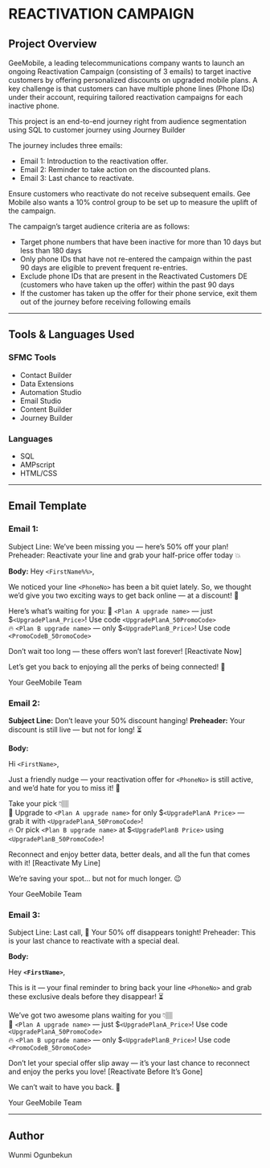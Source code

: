 # REACTIVATION CAMPAIGN

## Project Overview

GeeMobile, a leading telecommunications company wants to launch an ongoing Reactivation Campaign (consisting of 3 emails) to target inactive customers by offering personalized discounts on upgraded mobile plans. A key challenge is that customers can have multiple phone lines (Phone IDs) under their account, requiring tailored reactivation campaigns for each inactive phone.

This project is an end-to-end journey right from audience segmentation using SQL to customer journey using Journey Builder

The journey includes three emails:
- Email 1: Introduction to the reactivation offer.
- Email 2: Reminder to take action on the discounted plans.
- Email 3: Last chance to reactivate.

Ensure customers who reactivate do not receive subsequent emails.
Gee Mobile also wants a 10% control group to be set up to measure the uplift of the campaign.

The campaign’s target audience criteria are as follows:

- Target phone numbers that have been inactive for more than 10 days but less than 180 days
- Only phone IDs that have not re-entered the campaign within the past 90 days are eligible to prevent frequent re-entries.
- Exclude phone IDs that are present in the Reactivated Customers DE (customers who have taken up the offer) within the past 90 days
- If the customer has taken up the offer for their phone service, exit them out of the journey before receiving following emails

---

## Tools & Languages Used

### SFMC Tools
- Contact Builder  
- Data Extensions  
- Automation Studio   
- Email Studio  
- Content Builder  
- Journey Builder   


### Languages
- SQL  
- AMPscript   
- HTML/CSS  

---

## Email Template

### Email 1: 
Subject Line: We’ve been missing you — here’s 50% off your plan!
Preheader: Reactivate your line and grab your half-price offer today 💥

**Body:**
Hey `<FirstName%%>`,  

We noticed your line `<PhoneNo>` has been a bit quiet lately. So, we thought we’d give you two exciting ways to get back online — at a discount! 🎉  

Here’s what’s waiting for you: 
🚀 `<Plan A upgrade name>` — just $`<UpgradePlanA_Price>`! Use code `<UpgradePlanA_50PromoCode>`  
🔥 `<Plan B upgrade name>` — only $`<UpgradePlanB_Price>`! Use code `<PromoCodeB_50romoCode>` 

Don’t wait too long — these offers won’t last forever!
[Reactivate Now]

Let’s get you back to enjoying all the perks of being connected! 💙

Your GeeMobile Team

### Email 2: 

**Subject Line:** Don’t leave your 50% discount hanging!
**Preheader:** Your discount is still live — but not for long! ⏳

**Body:**

Hi `<FirstName>`,  

Just a friendly nudge — your reactivation offer for `<PhoneNo>` is still active, and we’d hate for you to miss it! 💌 

Take your pick 👇🏽  
💫 Upgrade to `<Plan A upgrade name>` for only $`<UpgradePlanA Price>` — grab it with `<UpgradePlanA_50PromoCode>`!  
🔥 Or pick `<Plan B upgrade name>` at $`<UpgradePlanB Price>` using `<UpgradePlanB_50PromoCode>`!

Reconnect and enjoy better data, better deals, and all the fun that comes with it!
[Reactivate My Line]

We’re saving your spot… but not for much longer. 😉

Your GeeMobile Team

### Email 3:

Subject Line: Last call, 🚨 Your 50% off disappears tonight!
Preheader: This is your last chance to reactivate with a special deal.

**Body:**

Hey **`<FirstName>`**,  

This is it — your final reminder to bring back your line `<PhoneNo>` and grab these exclusive deals before they disappear! ⏳  

We’ve got two awesome plans waiting for you 👇🏽  
🚀 `<Plan A upgrade name>` — just $`<UpgradePlanA_Price>`! Use code `<UpgradePlanA_50PromoCode>`  
🔥 `<Plan B upgrade name>` — only $`<UpgradePlanB_Price>`! Use code `<PromoCodeB_50romoCode>`

Don’t let your special offer slip away — it’s your last chance to reconnect and enjoy the perks you love!
[Reactivate Before It’s Gone]

We can’t wait to have you back. 💙

Your GeeMobile Team

---

## Author
Wunmi Ogunbekun







